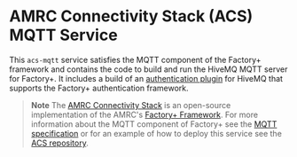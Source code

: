 # AMRC Connectivity Stack (ACS) MQTT Service

This `acs-mqtt` service satisfies the MQTT component of the Factory+ framework and contains the code to build and run the HiveMQ MQTT server for Factory+. It includes a build of an [authentication plugin](https://github.com/AMRC-FactoryPlus/hivemq-krb) for HiveMQ that supports the Factory+ authentication framework.

> **Note**
> The [AMRC Connectivity Stack](https://github.com/AMRC-FactoryPlus/amrc-connectivity-stack) is an open-source implementation of the AMRC's [Factory+ Framework](https://factoryplus.app.amrc.co.uk). For more information about the MQTT component of Factory+ see the [MQTT specification](https://factoryplus.app.amrc.co.uk) or for an example of how to deploy this service see the [ACS repository](https://github.com/AMRC-FactoryPlus/amrc-connectivity-stack).